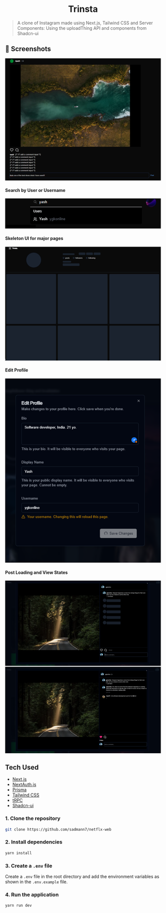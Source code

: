 <h1 align="center">Trinsta</h1>

> A clone of Instagram made using Next.js, Tailwind CSS and Server Components: Using the uploadThing API and components from Shadcn-ui

## 📸 Screenshots

[![Trinsta](./public/Screenshot_20230909_082347.png)](https://trpc-insta.vercel.app)

#### Search by User or Username

![User Search](./public/Screenshot_20230909_082846.png)

#### Skeleton UI for major pages

![Skeleton UI](./public/Screenshot_20230909_083109.png)

#### Edit Profile

![Edit Profile](./public/Screenshot_20230909_094716.png)

#### Post Loading and View States

![Post Loading](./public/Screenshot_20230915_074312.png)
![Post View](./public/Screenshot_20230915_101011.png)

## Tech Used

- [Next.js](https://nextjs.org)
- [NextAuth.js](https://next-auth.js.org)
- [Prisma](https://prisma.io)
- [Tailwind CSS](https://tailwindcss.com)
- [tRPC](https://trpc.io)
- [Shadcn-ui](https://ui.shadcn.com)

### 1. Clone the repository

```bash
git clone https://github.com/sadmann7/netflx-web
```

### 2. Install dependencies

```bash
yarn install
```

### 3. Create a `.env` file

Create a `.env` file in the root directory and add the environment variables as shown in the `.env.example` file.

### 4. Run the application

```bash
yarn run dev
```
